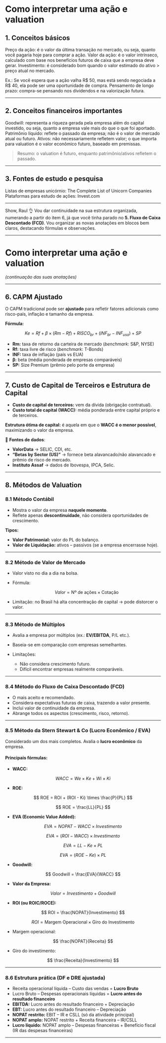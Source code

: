 # Como interpretar uma ação e valuation

## 1. Conceitos básicos

 Preço da ação: é o valor da última transação no mercado, ou seja, quanto você pagaria hoje para comprar a ação.
 Valor da ação: é o valor intrínseco, calculado com base nos benefícios futuros de caixa que a empresa deve gerar.
 Investimento: é considerado bom quando o valor estimado do ativo > preço atual no mercado.

   Ex.: Se você espera que a ação valha R\$ 50, mas está sendo negociada a R\$ 40, ela pode ser uma oportunidade de compra.
 Pensamento de longo prazo: compra-se pensando nos dividendos e na valorização futura.

---

## 2. Conceitos financeiros importantes

 Goodwill: representa a riqueza gerada pela empresa além do capital investido, ou seja, quanto a empresa vale mais do que o que foi aportado.
 Patrimônio líquido: reflete o passado da empresa; não é o valor de mercado atual ou futuro.
 Ativos: não necessariamente refletem valor; o que importa para valuation é o valor econômico futuro, baseado em premissas.

> Resumo: o valuation é futuro, enquanto patrimônio/ativos refletem o passado.

---

## 3. Fontes de estudo e pesquisa

 Listas de empresas unicórnio: The Complete List of Unicorn Companies
 Plataformas para estudo de ações: Invest.com

---
Show, Raul 👌 Vou dar continuidade na sua estrutura organizada, numerando a partir do item 6, já que você tinha parado no **5. Fluxo de Caixa Descontado (FCD)**. Vou organizar as novas anotações em blocos bem claros, destacando fórmulas e observações.

---

# **Como interpretar uma ação e valuation**

*(continuação das suas anotações)*

---

## **6. CAPM Ajustado**

O CAPM tradicional pode ser **ajustado** para refletir fatores adicionais como risco-país, inflação e tamanho da empresa.

**Fórmula:**

$$
Ke = Rf + \beta \times (Rm - Rf) + RISCO_{br} + (INF_{br} - INF_{usa}) + SP
$$

* **Rm:** taxa de retorno da carteira de mercado (*benchmark*: S\&P, NYSE)
* **Rf:** taxa livre de risco (*benchmark*: T-Bonds)
* **INF:** taxa de inflação (país vs EUA)
* **β:** beta (média ponderada de empresas comparáveis)
* **SP:** Size Premium (prêmio pelo porte da empresa)

---

## **7. Custo de Capital de Terceiros e Estrutura de Capital**

* **Custo de capital de terceiros:** vem da dívida (obrigação contratual).
* **Custo total de capital (WACC):** média ponderada entre capital próprio e de terceiros.

**Estrutura ótima de capital:** é aquela em que o **WACC é o menor possível**, maximizando o valor da empresa.

📌 **Fontes de dados**:

* **ValorData** → SELIC, CDI, etc.
* **“Betas by Sector (US)”** → fornece beta alavancado/não alavancado e prêmio de risco de mercado.
* **Instituto Assaf** → dados de Ibovespa, IPCA, Selic.

---

## **8. Métodos de Valuation**

### **8.1 Método Contábil**

* Mostra o valor da empresa **naquele momento**.
* Reflete apenas **descontinuidade**, não considera oportunidades de crescimento.

**Tipos:**

* **Valor Patrimonial:** valor do PL do balanço.
* **Valor de Liquidação:** ativos – passivos (se a empresa encerrasse hoje).

---

### **8.2 Método de Valor de Mercado**

* Valor visto no dia a dia na bolsa.
* Fórmula:

  $$
  Valor = \text{Nº de ações} \times \text{Cotação}
  $$
* Limitação: no Brasil há alta concentração de capital → pode distorcer o valor.

---

### **8.3 Método de Múltiplos**

* Avalia a empresa por múltiplos (ex.: **EV/EBITDA**, P/L etc.).
* Baseia-se em comparação com empresas semelhantes.
* Limitações:

  * Não considera crescimento futuro.
  * Difícil encontrar empresas realmente comparáveis.

---

### **8.4 Método do Fluxo de Caixa Descontado (FCD)**

* O mais aceito e recomendado.
* Considera expectativas futuras de caixa, trazendo a valor presente.
* Inclui valor de continuidade da empresa.
* Abrange todos os aspectos (crescimento, risco, retorno).

---

### **8.5 Método da Stern Stewart & Co (Lucro Econômico / EVA)**

Considerado um dos mais completos. Avalia o **lucro econômico** da empresa.

#### **Principais fórmulas:**

* **WACC:**

$$
WACC = We \times Ke + Wi \times Ki
$$

* **ROE:**

$$
ROE = ROI + (ROI - Ki) \times \frac{P}{PL}
$$

$$
ROE = \frac{LL}{PL}
$$

* **EVA (Economic Value Added):**

$$
EVA = NOPAT - WACC \times Investimento
$$

$$
EVA = (ROI - WACC) \times Investimento
$$

$$
EVA = LL - Ke \times PL
$$

$$
EVA = (ROE - Ke) \times PL
$$

* **Goodwill:**

$$
Goodwill = \frac{EVA}{WACC}
$$

* **Valor da Empresa:**

$$
Valor = Investimento + Goodwill
$$

* **ROI (ou ROIC/ROCE):**

$$
ROI = \frac{NOPAT}{Investimento}
$$

$$
ROI = \text{Margem Operacional} \times \text{Giro do Investimento}
$$

* Margem operacional:

$$
\frac{NOPAT}{Receita}
$$

* Giro do investimento:

$$
\frac{Receita}{Investimento}
$$

---

### **8.6 Estrutura prática (DF e DRE ajustada)**

* Receita operacional líquida – Custo das vendas = **Lucro Bruto**
* Lucro Bruto – Despesas operacionais líquidas = **Lucro antes do resultado financeiro**
* **EBITDA:** Lucro antes do resultado financeiro + Depreciação
* **EBT:** Lucro antes do resultado financeiro – Depreciação
* **NOPAT restrito:** EBIT – IR e CSLL (só da atividade principal)
* **NOPAT amplo:** NOPAT restrito + Receita financeira – IR/CSLL
* **Lucro líquido:** NOPAT amplo – Despesas financeiras + Benefício fiscal (IR das despesas financeiras)

---